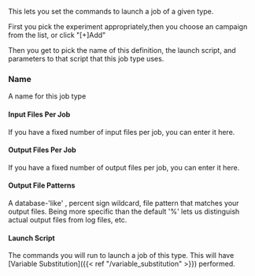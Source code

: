 This lets you set the commands to launch a job of a given type.

First you pick the experiment appropriately,then you choose an campaign from the list,
or click "[+]Add"

Then you get to pick the name of this definition, the launch script, and parameters to that
script that this job type uses.

###  Name

A name for this job type

#### Input Files Per Job

If you have a fixed number of input files per job, you can enter it here.

#### Output Files Per Job

If you have a fixed number of output files per job, you can enter it here.

#### Output File Patterns

A database-'like' , percent sign wildcard, file pattern that matches your output files. Being more specific than the default '%' lets us distinguish actual output files from log files, etc.

#### Launch Script

The commands you will run to launch a job of this type. This will have [Variable Substitution]({{< ref "/variable_substitution" >}})  performed.